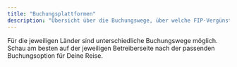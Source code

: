 ```yaml
---
title: "Buchungsplattformen"
description: "Übersicht über die Buchungswege, über welche FIP-Vergünstigungen gebucht werden können."
---
```


Für die jeweiligen Länder sind unterschiedliche Buchungswege möglich. Schau am besten auf der jeweiligen Betreiberseite nach der passenden Buchungsoption für Deine Reise.

